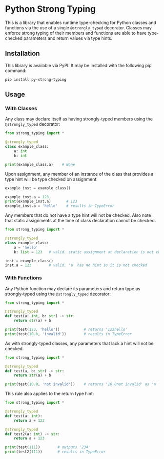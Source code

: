 # Python Strong Typing
This is a library that enables runtime type-checking for Python classes and functions via the use of a single `@strongly_typed` decorator. Classes may enforce strong typing of their members and functions are able to have type-checked parameters and return values via type hints.

## Installation
This library is available via PyPI. It may be installed with the following pip command:

```
pip install py-strong-typing
```

## Usage

### With Classes
Any class may declare itself as having strongly-typed members using the `@strongly_typed` decorator:

```Python
from strong_typing import *

@strongly_typed
class example_class:
    a: int
    b: int

print(example_class.a)    # None
```

Upon assignment, any member of an instance of the class that provides a type hint will be type checked on assignment:

```Python
example_inst = example_class()

example_inst.a = 123
print(example_inst.a)       # 123
example_inst.a = 'hello'    # results in TypeError
```

Any members that do not have a type hint will not be checked. Also note that static assignments at the time of class declaration cannot be checked.

```Python
from strong_typing import *

@strongly_typed
class example_class:
    a = 'hello'
    b: list = 123   # valid. static assignment at declaration is not checked

inst = example_class()
inst.a = 123        # valid. 'a' has no hint so it is not checked
```

### With Functions
Any Python function may declare its parameters and return type as strongly-typed using the `@strongly_typed` decorator:

```Python
from strong_typing import *

@strongly_typed
def test(a: int, b: str) -> str:
    return str(a) + b

print(test(123, 'hello'))           # returns '123hello'
print(test(10.0, 'invalid'))        # results in TypeError
```

As with strongly-typed classes, any parameters that lack a hint will not be checked.

```Python
from strong_typing import *

@strongly_typed
def test(a, b: str) -> str:
    return str(a) + b

print(test(10.0, 'not invalid'))    # returns '10.0not invalid' as 'a' is no longer checked.
```

This rule also applies to the return type hint:

```Python
from strong_typing import *

@strongly_typed
def test(a: int):
    return a + 123

@strongly_typed
def test2(a: int) -> str:
    return a + 123

print(test(111))        # outputs '234'
print(test2(111))       # results in TypeError
```